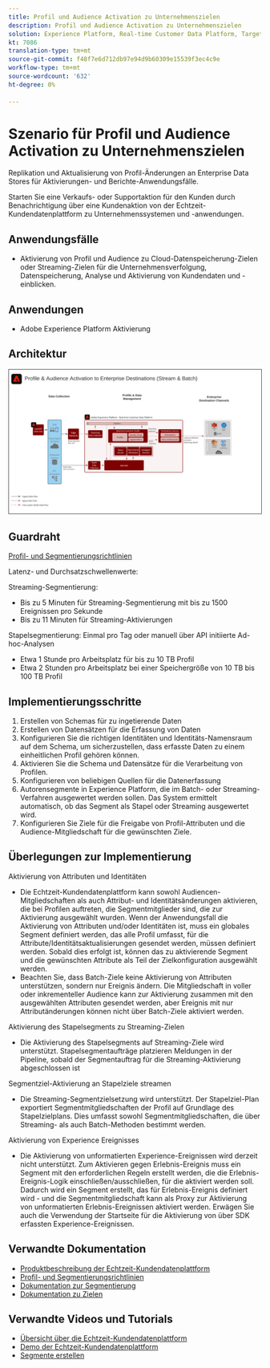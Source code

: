 ```yaml
---
title: Profil und Audience Activation zu Unternehmenszielen
description: Profil und Audience Activation zu Unternehmenszielen
solution: Experience Platform, Real-time Customer Data Platform, Target, Audience Manager, Analytics, Experience Cloud Services, Data Collection
kt: 7086
translation-type: tm+mt
source-git-commit: f48f7e6d712db97e94d9b60309e15539f3ec4c9e
workflow-type: tm+mt
source-wordcount: '632'
ht-degree: 0%

---
```



# Szenario für Profil und Audience Activation zu Unternehmenszielen

Replikation und Aktualisierung von Profil-Änderungen an Enterprise Data Stores für Aktivierungen- und Berichte-Anwendungsfälle.

Starten Sie eine Verkaufs- oder Supportaktion für den Kunden durch Benachrichtigung über eine Kundenaktion von der Echtzeit-Kundendatenplattform zu Unternehmenssystemen und -anwendungen.

## Anwendungsfälle

* Aktivierung von Profil und Audience zu Cloud-Datenspeicherung-Zielen oder Streaming-Zielen für die Unternehmensverfolgung, Datenspeicherung, Analyse und Aktivierung von Kundendaten und -einblicken.

## Anwendungen

* Adobe Experience Platform Aktivierung

## Architektur

<img src="assets/enterprise_destination.svg" alt="Referenzarchitektur für das Enterprise Aktivierung Szenario" style="border:1px solid #4a4a4a" />

## Guardraht

[Profil- und Segmentierungsrichtlinien](https://experienceleague.adobe.com/docs/experience-platform/profile/guardrails.html?lang=en)

Latenz- und Durchsatzschwellenwerte:

Streaming-Segmentierung:

* Bis zu 5 Minuten für Streaming-Segmentierung mit bis zu 1500 Ereignissen pro Sekunde
* Bis zu 11 Minuten für Streaming-Aktivierungen

Stapelsegmentierung:
Einmal pro Tag oder manuell über API initiierte Ad-hoc-Analysen

* Etwa 1 Stunde pro Arbeitsplatz für bis zu 10 TB Profil
* Etwa 2 Stunden pro Arbeitsplatz bei einer Speichergröße von 10 TB bis 100 TB Profil

## Implementierungsschritte

1. Erstellen von Schemas für zu ingetierende Daten
1. Erstellen von Datensätzen für die Erfassung von Daten
1. Konfigurieren Sie die richtigen Identitäten und Identitäts-Namensraum auf dem Schema, um sicherzustellen, dass erfasste Daten zu einem einheitlichen Profil gehören können.
1. Aktivieren Sie die Schema und Datensätze für die Verarbeitung von Profilen.
1. Konfigurieren von beliebigen Quellen für die Datenerfassung
1. Autorensegmente in Experience Platform, die im Batch- oder Streaming-Verfahren ausgewertet werden sollen. Das System ermittelt automatisch, ob das Segment als Stapel oder Streaming ausgewertet wird.
1. Konfigurieren Sie Ziele für die Freigabe von Profil-Attributen und die Audience-Mitgliedschaft für die gewünschten Ziele.

## Überlegungen zur Implementierung

Aktivierung von Attributen und Identitäten

* Die Echtzeit-Kundendatenplattform kann sowohl Audiencen-Mitgliedschaften als auch Attribut- und Identitätsänderungen aktivieren, die bei Profilen auftreten, die Segmentmitglieder sind, die zur Aktivierung ausgewählt wurden. Wenn der Anwendungsfall die Aktivierung von Attributen und/oder Identitäten ist, muss ein globales Segment definiert werden, das alle Profil umfasst, für die Attribute/Identitätsaktualisierungen gesendet werden, müssen definiert werden. Sobald dies erfolgt ist, können das zu aktivierende Segment und die gewünschten Attribute als Teil der Zielkonfiguration ausgewählt werden.
* Beachten Sie, dass Batch-Ziele keine Aktivierung von Attributen unterstützen, sondern nur Ereignis ändern. Die Mitgliedschaft in voller oder inkrementeller Audience kann zur Aktivierung zusammen mit den ausgewählten Attributen gesendet werden, aber Ereignis mit nur Attributänderungen können nicht über Batch-Ziele aktiviert werden.

Aktivierung des Stapelsegments zu Streaming-Zielen

* Die Aktivierung des Stapelsegments auf Streaming-Ziele wird unterstützt. Stapelsegmentaufträge platzieren Meldungen in der Pipeline, sobald der Segmentauftrag für die Streaming-Aktivierung abgeschlossen ist

Segmentziel-Aktivierung an Stapelziele streamen

* Die Streaming-Segmentzielsetzung wird unterstützt. Der Stapelziel-Plan exportiert Segmentmitgliedschaften der Profil auf Grundlage des Stapelzielplans. Dies umfasst sowohl Segmentmitgliedschaften, die über Streaming- als auch Batch-Methoden bestimmt werden.

Aktivierung von Experience Ereignisses

* Die Aktivierung von unformatierten Experience-Ereignissen wird derzeit nicht unterstützt. Zum Aktivieren gegen Erlebnis-Ereignis muss ein Segment mit den erforderlichen Regeln erstellt werden, die die Erlebnis-Ereignis-Logik einschließen/ausschließen, für die aktiviert werden soll. Dadurch wird ein Segment erstellt, das für Erlebnis-Ereignis definiert wird - und die Segmentmitgliedschaft kann als Proxy zur Aktivierung von unformatierten Erlebnis-Ereignissen aktiviert werden. Erwägen Sie auch die Verwendung der Startseite für die Aktivierung von über SDK erfassten Experience-Ereignissen.

## Verwandte Dokumentation

* [Produktbeschreibung der Echtzeit-Kundendatenplattform](https://helpx.adobe.com/legal/product-descriptions/real-time-customer-data-platform.html)
* [Profil- und Segmentierungsrichtlinien](https://experienceleague.adobe.com/docs/experience-platform/profile/guardrails.html?lang=en)
* [Dokumentation zur Segmentierung](https://experienceleague.adobe.com/docs/experience-platform/segmentation/api/streaming-segmentation.html)
* [Dokumentation zu Zielen](https://experienceleague.adobe.com/docs/experience-platform/destinations/catalog/overview.html)

## Verwandte Videos und Tutorials

* [Übersicht über die Echtzeit-Kundendatenplattform](https://experienceleague.adobe.com/docs/platform-learn/tutorials/application-services/rtcdp/understanding-the-real-time-customer-data-platform.html)
* [Demo der Echtzeit-Kundendatenplattform](https://experienceleague.adobe.com/docs/platform-learn/tutorials/application-services/rtcdp/demo.html)
* [Segmente erstellen](https://experienceleague.adobe.com/docs/platform-learn/tutorials/segments/create-segments.html)